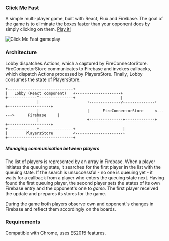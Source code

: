 ### Click Me Fast
A simple multi-player game, built with React, Flux and Firebase.
The goal of the game is to eliminate the boxes faster than your opponent does by simply clicking on them.
[Play it!](http://maximus8891.github.io)

![Click Me Fast gameplay](https://raw.githubusercontent.com/maximus8891/clickmefast/master/docs/game.gif)

### Architecture
Lobby dispatches Actions, which a captured by FireConnectorStore. FireConnectorStore communicates to Firebase and invokes callbacks, which dispatch Actions processed by PlayersStore. Finally, Lobby consumes the state of PlayersStore.
```
+-----------------------------+
|   Lobby (React component)   +--------------------+
+-------------^---------------+                    |
              |                     +--------------v--------------+      +-------------------+
              |                     |      FireConnectorStore     <------>      Firebase     |
              |                     +---------------+-------------+      +-------------------+
+-------------+---------------+                     |
|        PlayersStore         <---------------------+
+-----------------------------+
```

##### Managing communication between players
The list of players is represented by an array in Firebase. When a player initiates the queuing state, it searches for the first player in the list with the queuing state. If the search is unsuccessful - no one is queuing yet - it waits for a callback from a player who enters the queuing state next. Having found the first queuing player, the second player sets the states of its own Firebase entry and the opponent's one to _game_. The first player received the update and prepares its stores for the game.

During the game both players observe own and opponent's changes in Firebase and reflect them accordingly on the boards.

### Requirements
Compatible with Chrome, uses ES2015 features.